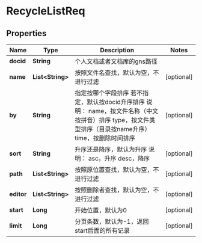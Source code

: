 # RecycleListReq

## Properties
Name | Type | Description | Notes
------------ | ------------- | ------------- | -------------
**docid** | **String** | 个人文档或者文档库的gns路径 | 
**name** | **List&lt;String&gt;** | 按照文件名查找，默认为空，不进行过滤 |  [optional]
**by** | **String** | 指定按哪个字段排序  若不指定，默认按docid升序排序  说明：  name，按文件名称（中文按拼音）排序  type，按文件类型排序（目录按name升序）  time，按删除时间排序   |  [optional]
**sort** | **String** | 升序还是降序，默认为升序  说明：  asc，升序  desc，降序   |  [optional]
**path** | **List&lt;String&gt;** | 按照原位置查找，默认为空，不进行过滤 |  [optional]
**editor** | **List&lt;String&gt;** | 按照删除者查找，默认为空，不进行过滤 |  [optional]
**start** | **Long** | 开始位置，默认为0 |  [optional]
**limit** | **Long** | 分页条数，默认为-1，返回start后面的所有记录 |  [optional]
